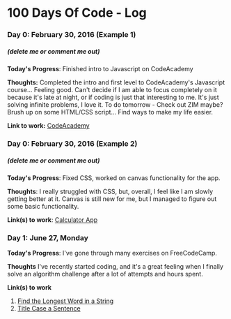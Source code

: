 # 100 Days Of Code - Log

### Day 0: February 30, 2016 (Example 1)
##### (delete me or comment me out)

**Today's Progress**: Finished intro to Javascript on CodeAcademy

**Thoughts:** Completed the intro and first level to CodeAcademy's Javascript course... Feeling good. Can't decide if I am able to focus completely on it because it's late at night, or if coding is just that interesting to me. It's just solving infinite problems, I love it. To do tomorrow - Check out ZIM maybe? Brush up on some HTML/CSS script... Find ways to make my life easier.

**Link to work:** [CodeAcademy](http://www.codeacademy.com)

### Day 0: February 30, 2016 (Example 2)
##### (delete me or comment me out)

**Today's Progress**: Fixed CSS, worked on canvas functionality for the app.

**Thoughts**: I really struggled with CSS, but, overall, I feel like I am slowly getting better at it. Canvas is still new for me, but I managed to figure out some basic functionality.

**Link(s) to work**: [Calculator App](http://www.example.com)


### Day 1: June 27, Monday

**Today's Progress**: I've gone through many exercises on FreeCodeCamp.

**Thoughts** I've recently started coding, and it's a great feeling when I finally solve an algorithm challenge after a lot of attempts and hours spent.

**Link(s) to work**
1. [Find the Longest Word in a String](https://www.freecodecamp.com/challenges/find-the-longest-word-in-a-string)
2. [Title Case a Sentence](https://www.freecodecamp.com/challenges/title-case-a-sentence)
